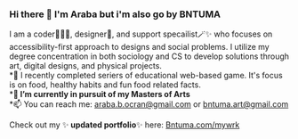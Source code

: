 ### Hi there 👋 I'm Araba but i'm also go by  BNTUMA
<p> I am a coder👩🏾‍💻, designer🎨, and support specailist🪄✨ who focuses on accessibility-first approach to designs and social problems. I utilize my degree concentration in both sociology and CS to develop solutions through art, digital designs, and physical projects.  
  <br>
 *🔭 I recently completed seriers of educational web-based game. It's focus is on food, healthy habits and fun food related facts.<br> 
  *🌱<b> I’m currently in pursuit of my Masters of Arts </b><br>
  *📫 You can reach me: <a href="mailto:araba.b.ocran@gmail.com">araba.b.ocran@gmail.com</a> or <a href="mailto:bntuma,art@gmail.com@gmail.com">bntuma.art@gmail.com</a><br>
</p>
<p> Check out my ✨<strong> updated portfolio</strong>✨ here: <a href="https://arababen.github.io/Bntuma/mywrk.html">Bntuma.com/mywrk</a></p>

<!-- ### :hammer_and_wrench: Languages and Tools :
 -->


<!-- 
**ArabaBen/ArabaBen** is a ✨ _special_ ✨ repository because its `README.md` (this file) appears on your GitHub profile.

Here are some ideas to get you started:

- 🔭 I’m currently working on an educational web-based game. It's focus is on food, healthy habits and fun food related facts. 
- 🌱 I’m currently learning Game Designer and Game Devlopment hosting.  
- 📫 You can reach me: <a href="mailto:araba.b.ocran@gmail.com">araba.b.ocran@gmail.com</a>
-->
 
